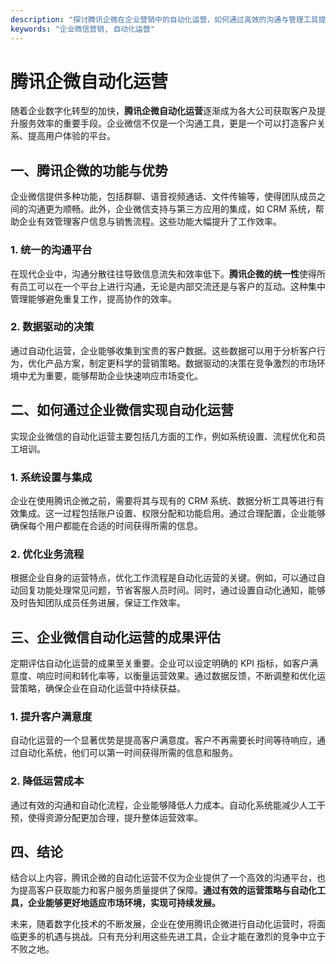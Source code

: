 ```yaml
---
description: "探讨腾讯企微在企业营销中的自动化运营，如何通过高效的沟通与管理工具提升客户获取效率。"
keywords: "企业微信营销, 自动化运营"
---
```

# 腾讯企微自动化运营

随着企业数字化转型的加快，**腾讯企微自动化运营**逐渐成为各大公司获取客户及提升服务效率的重要手段。企业微信不仅是一个沟通工具，更是一个可以打造客户关系、提高用户体验的平台。

## 一、腾讯企微的功能与优势

企业微信提供多种功能，包括群聊、语音视频通话、文件传输等，使得团队成员之间的沟通更为顺畅。此外，企业微信支持与第三方应用的集成，如 CRM 系统，帮助企业有效管理客户信息与销售流程。这些功能大幅提升了工作效率。

### 1. 统一的沟通平台

在现代企业中，沟通分散往往导致信息流失和效率低下。**腾讯企微的统一性**使得所有员工可以在一个平台上进行沟通，无论是内部交流还是与客户的互动。这种集中管理能够避免重复工作，提高协作的效率。

### 2. 数据驱动的决策

通过自动化运营，企业能够收集到宝贵的客户数据。这些数据可以用于分析客户行为，优化产品方案，制定更科学的营销策略。数据驱动的决策在竞争激烈的市场环境中尤为重要，能够帮助企业快速响应市场变化。

## 二、如何通过企业微信实现自动化运营

实现企业微信的自动化运营主要包括几方面的工作，例如系统设置、流程优化和员工培训。

### 1. 系统设置与集成

企业在使用腾讯企微之前，需要将其与现有的 CRM 系统、数据分析工具等进行有效集成。这一过程包括账户设置、权限分配和功能启用。通过合理配置，企业能够确保每个用户都能在合适的时间获得所需的信息。

### 2. 优化业务流程

根据企业自身的运营特点，优化工作流程是自动化运营的关键。例如，可以通过自动回复功能处理常见问题，节省客服人员时间。同时，通过设置自动化通知，能够及时告知团队成员任务进展，保证工作效率。

## 三、企业微信自动化运营的成果评估

定期评估自动化运营的成果至关重要。企业可以设定明确的 KPI 指标，如客户满意度、响应时间和转化率等，以衡量运营效果。通过数据反馈，不断调整和优化运营策略，确保企业在自动化运营中持续获益。

### 1. 提升客户满意度

自动化运营的一个显著优势是提高客户满意度。客户不再需要长时间等待响应，通过自动化系统，他们可以第一时间获得所需的信息和服务。

### 2. 降低运营成本

通过有效的沟通和自动化流程，企业能够降低人力成本。自动化系统能减少人工干预，使得资源分配更加合理，提升整体运营效率。

## 四、结论

结合以上内容，腾讯企微的自动化运营不仅为企业提供了一个高效的沟通平台，也为提高客户获取能力和客户服务质量提供了保障。**通过有效的运营策略与自动化工具，企业能够更好地适应市场环境，实现可持续发展。**

未来，随着数字化技术的不断发展，企业在使用腾讯企微进行自动化运营时，将面临更多的机遇与挑战。只有充分利用这些先进工具，企业才能在激烈的竞争中立于不败之地。
